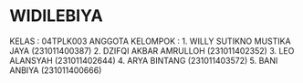 # WIDILEBIYA
KELAS : 04TPLK003   ANGGOTA KELOMPOK : 1. WILLY SUTIKNO MUSTIKA JAYA (231011400387) 2. DZIFQI AKBAR AMRULLOH (231011402352) 3. LEO ALANSYAH (231011402644) 4. ARYA BINTANG (231011403572) 5. BANI ANBIYA (231011400666)
